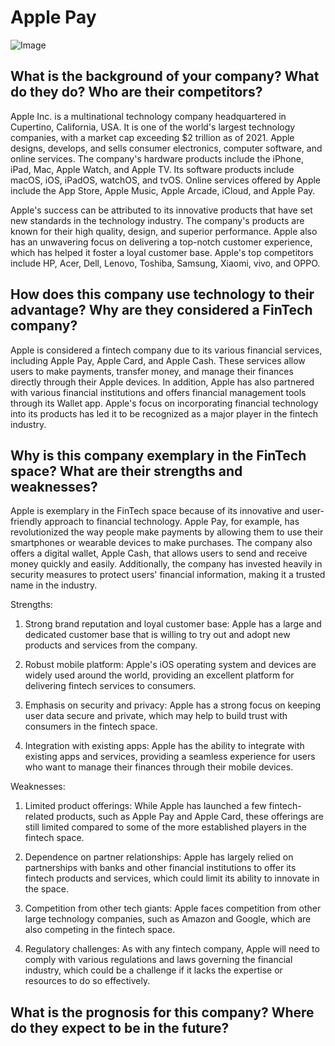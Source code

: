 # Apple Pay

![Image](https://cdn.proactiveinvestors.com/eyJidWNrZXQiOiJwYS1jZG4iLCJrZXkiOiJ1cGxvYWRcL05ld3NcL0ltYWdlXC8yMDIyXzA4XC8yMDIyLTA1LTEwLTEwLTEzLTM2LTg1MTg2NjllMTdjN2U2ODRlNzU5YzA3YTcwOTE1MWFlLmpwZyIsImVkaXRzIjp7InJlc2l6ZSI6eyJ3aWR0aCI6NjcyLCJoZWlnaHQiOjMzMSwiZml0IjoiY292ZXIifX19)

## What is the background of your company? What do they do? Who are their competitors?

Apple Inc. is a multinational technology company headquartered in Cupertino, California, USA. It is one of the world's largest technology companies, with a market cap exceeding $2 trillion as of 2021. Apple designs, develops, and sells consumer electronics, computer software, and online services. The company's hardware products include the iPhone, iPad, Mac, Apple Watch, and Apple TV. Its software products include macOS, iOS, iPadOS, watchOS, and tvOS. Online services offered by Apple include the App Store, Apple Music, Apple Arcade, iCloud, and Apple Pay.

Apple's success can be attributed to its innovative products that have set new standards in the technology industry. The company's products are known for their high quality, design, and superior performance. Apple also has an unwavering focus on delivering a top-notch customer experience, which has helped it foster a loyal customer base. Apple's top competitors include HP, Acer, Dell, Lenovo, Toshiba, Samsung, Xiaomi, vivo, and OPPO.

## How does this company use technology to their advantage? Why are they considered a FinTech company?

Apple is considered a fintech company due to its various financial services, including Apple Pay, Apple Card, and Apple Cash. These services allow users to make payments, transfer money, and manage their finances directly through their Apple devices. In addition, Apple has also partnered with various financial institutions and offers financial management tools through its Wallet app. Apple's focus on incorporating financial technology into its products has led it to be recognized as a major player in the fintech industry.

## Why is this company exemplary in the FinTech space? What are their strengths and weaknesses?

Apple is exemplary in the FinTech space because of its innovative and user-friendly approach to financial technology. Apple Pay, for example, has revolutionized the way people make payments by allowing them to use their smartphones or wearable devices to make purchases. The company also offers a digital wallet, Apple Cash, that allows users to send and receive money quickly and easily. Additionally, the company has invested heavily in security measures to protect users' financial information, making it a trusted name in the industry.

Strengths:
1. Strong brand reputation and loyal customer base: Apple has a large and dedicated customer base that is willing to try out and adopt new products and services from the company.

2. Robust mobile platform: Apple's iOS operating system and devices are widely used around the world, providing an excellent platform for delivering fintech services to consumers.

3. Emphasis on security and privacy: Apple has a strong focus on keeping user data secure and private, which may help to build trust with consumers in the fintech space.

4. Integration with existing apps: Apple has the ability to integrate with existing apps and services, providing a seamless experience for users who want to manage their finances through their mobile devices.

Weaknesses:
1. Limited product offerings: While Apple has launched a few fintech-related products, such as Apple Pay and Apple Card, these offerings are still limited compared to some of the more established players in the fintech space.

2. Dependence on partner relationships: Apple has largely relied on partnerships with banks and other financial institutions to offer its fintech products and services, which could limit its ability to innovate in the space.

3. Competition from other tech giants: Apple faces competition from other large technology companies, such as Amazon and Google, which are also competing in the fintech space.

4. Regulatory challenges: As with any fintech company, Apple will need to comply with various regulations and laws governing the financial industry, which could be a challenge if it lacks the expertise or resources to do so effectively.


## What is the prognosis for this company? Where do they expect to be in the future?
